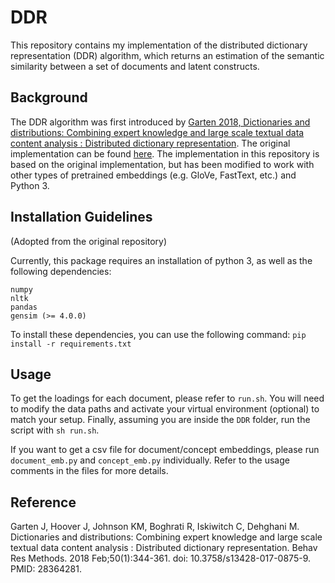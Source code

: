 # DDR

This repository contains my implementation of the distributed dictionary representation (DDR) algorithm, which returns an estimation of the semantic similarity between a set of documents and latent constructs. 


## Background
The DDR algorithm was first introduced by [Garten 2018, Dictionaries and distributions: Combining expert knowledge and large scale textual data content analysis : Distributed dictionary representation](https://pubmed.ncbi.nlm.nih.gov/28364281/). The original implementation can be found [here](https://github.com/USC-CSSL/DDR). The implementation in this repository is based on the original implementation, but has been modified to work with other types of pretrained embeddings (e.g. GloVe, FastText, etc.) and Python 3.


## Installation Guidelines
(Adopted from the original repository)

Currently, this package requires an installation of python 3, as well as the following dependencies:
```
numpy
nltk
pandas
gensim (>= 4.0.0)
```
To install these dependencies, you can use the following command: `pip install -r requirements.txt`


## Usage
To get the loadings for each document, please refer to `run.sh`. You will need to modify the data paths and activate your virtual environment (optional) to match your setup. Finally, assuming you are inside the `DDR` folder, run the script with `sh run.sh`.

If you want to get a csv file for document/concept embeddings, please run `document_emb.py` and `concept_emb.py` individually. Refer to the usage comments in the files for more details. 


## Reference
Garten J, Hoover J, Johnson KM, Boghrati R, Iskiwitch C, Dehghani M. Dictionaries and distributions: Combining expert knowledge and large scale textual data content analysis : Distributed dictionary representation. Behav Res Methods. 2018 Feb;50(1):344-361. doi: 10.3758/s13428-017-0875-9. PMID: 28364281.
